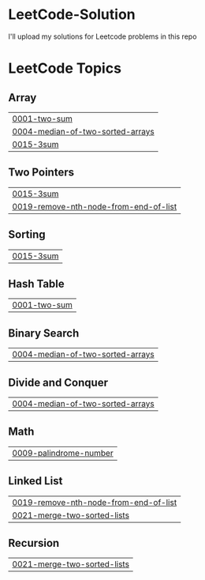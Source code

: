 # LeetCode-Solution
I'll upload my solutions for Leetcode problems in this repo

<!---LeetCode Topics Start-->
# LeetCode Topics
## Array
|  |
| ------- |
| [0001-two-sum](https://github.com/khizar457/LeetCode-Solution/tree/master/0001-two-sum) |
| [0004-median-of-two-sorted-arrays](https://github.com/khizar457/LeetCode-Solution/tree/master/0004-median-of-two-sorted-arrays) |
| [0015-3sum](https://github.com/khizar457/LeetCode-Solution/tree/master/0015-3sum) |
## Two Pointers
|  |
| ------- |
| [0015-3sum](https://github.com/khizar457/LeetCode-Solution/tree/master/0015-3sum) |
| [0019-remove-nth-node-from-end-of-list](https://github.com/khizar457/LeetCode-Solution/tree/master/0019-remove-nth-node-from-end-of-list) |
## Sorting
|  |
| ------- |
| [0015-3sum](https://github.com/khizar457/LeetCode-Solution/tree/master/0015-3sum) |
## Hash Table
|  |
| ------- |
| [0001-two-sum](https://github.com/khizar457/LeetCode-Solution/tree/master/0001-two-sum) |
## Binary Search
|  |
| ------- |
| [0004-median-of-two-sorted-arrays](https://github.com/khizar457/LeetCode-Solution/tree/master/0004-median-of-two-sorted-arrays) |
## Divide and Conquer
|  |
| ------- |
| [0004-median-of-two-sorted-arrays](https://github.com/khizar457/LeetCode-Solution/tree/master/0004-median-of-two-sorted-arrays) |
## Math
|  |
| ------- |
| [0009-palindrome-number](https://github.com/khizar457/LeetCode-Solution/tree/master/0009-palindrome-number) |
## Linked List
|  |
| ------- |
| [0019-remove-nth-node-from-end-of-list](https://github.com/khizar457/LeetCode-Solution/tree/master/0019-remove-nth-node-from-end-of-list) |
| [0021-merge-two-sorted-lists](https://github.com/khizar457/LeetCode-Solution/tree/master/0021-merge-two-sorted-lists) |
## Recursion
|  |
| ------- |
| [0021-merge-two-sorted-lists](https://github.com/khizar457/LeetCode-Solution/tree/master/0021-merge-two-sorted-lists) |
<!---LeetCode Topics End-->